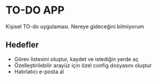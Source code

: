 # TO-DO APP
Kişisel TO-do uygulaması. Nereye gideceğini bilmiyorum
## Hedefler
- Görev listesini oluştur, kaydet ve istediğin yerde aç
- Özelleştirilebilir arayüz için özel config dosyasını oluştur
- Hatırlatıcı e-posta al
